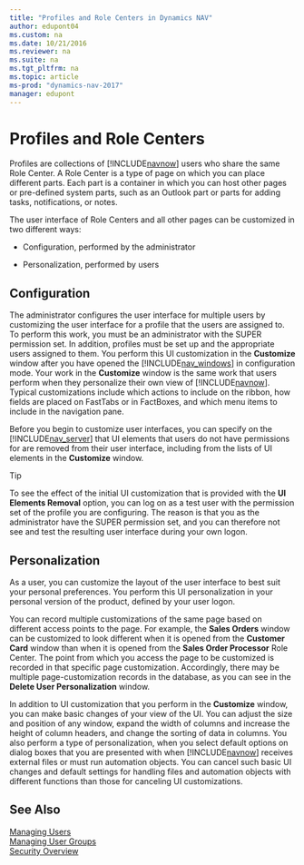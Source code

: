 ```yaml
---
title: "Profiles and Role Centers in Dynamics NAV"
author: edupont04
ms.custom: na
ms.date: 10/21/2016
ms.reviewer: na
ms.suite: na
ms.tgt_pltfrm: na
ms.topic: article
ms-prod: "dynamics-nav-2017"
manager: edupont
---
```

# Profiles and Role Centers
Profiles are collections of [!INCLUDE[navnow](includes/navnow_md.md)] users who share the same Role Center. A Role Center is a type of page on which you can place different parts. Each part is a container in which you can host other pages or pre\-defined system parts, such as an Outlook part or parts for adding tasks, notifications, or notes.  

 The user interface of Role Centers and all other pages can be customized in two different ways:  

-   Configuration, performed by the administrator  

-   Personalization, performed by users  

## Configuration
The administrator configures the user interface for multiple users by customizing the user interface for a profile that the users are assigned to. To perform this work, you must be an administrator with the SUPER permission set. In addition, profiles must be set up and the appropriate users assigned to them. You perform this UI customization in the **Customize** window after you have opened the [!INCLUDE[nav_windows](includes/nav_windows_md.md)] in configuration mode. Your work in the **Customize** window is the same work that users perform when they personalize their own view of [!INCLUDE[navnow](includes/navnow_md.md)]. Typical customizations include which actions to include on the ribbon, how fields are placed on FastTabs or in FactBoxes, and which menu items to include in the navigation pane.  

Before you begin to customize user interfaces, you can specify on the [!INCLUDE[nav_server](includes/nav_server_md.md)] that UI elements that users do not have permissions for are removed from their user interface, including from the lists of UI elements in the **Customize** window.

> [!TIP]  
>  To see the effect of the initial UI customization that is provided with the **UI Elements Removal** option, you can log on as a test user with the permission set of the profile you are configuring. The reason is that you as the administrator have the SUPER permission set, and you can therefore not see and test the resulting user interface during your own logon.

## Personalization
As a user, you can customize the layout of the user interface to best suit your personal preferences. You perform this UI personalization in your personal version of the product, defined by your user logon.  

You can record multiple customizations of the same page based on different access points to the page. For example, the **Sales Orders** window can be customized to look different when it is opened from the **Customer Card** window than when it is opened from the **Sales Order Processor** Role Center. The point from which you access the page to be customized is recorded in that specific page customization. Accordingly, there may be multiple page\-customization records in the database, as you can see in the **Delete User Personalization** window.  

In addition to UI customization that you perform in the **Customize** window, you can make basic changes of your view of the UI. You can adjust the size and position of any window, expand the width of columns and increase the height of column headers, and change the sorting of data in columns. You also perform a type of personalization, when you select default options on dialog boxes that you are presented with when [!INCLUDE[navnow](includes/navnow_md.md)] receives external files or must run automation objects. You can cancel such basic UI changes and default settings for handling files and automation objects with different functions than those for canceling UI customizations.  

## See Also  
<!-- [Managing Users](../Topic/Administration%20in%20the%20Clients.md)   
 [Profiles and Role Centers](../Topic/Customize%20the%20User%20Interface.md)  -->
[Managing Users](Managing-Users.md)  
[Managing User Groups](managing-.md)  
[Security Overview](Security-Overview.md)  
